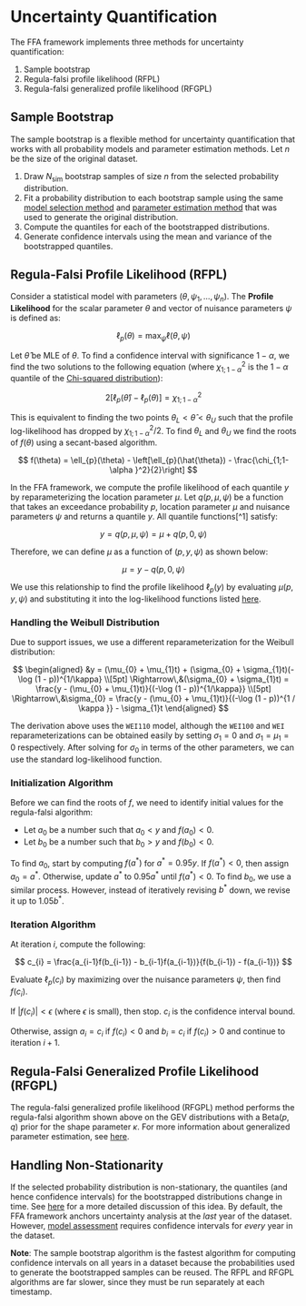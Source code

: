 # Uncertainty Quantification

The FFA framework implements three methods for uncertainty quantification: 

1. Sample bootstrap
2. Regula-falsi profile likelihood (RFPL)
2. Regula-falsi generalized profile likelihood (RFGPL)

## Sample Bootstrap

The sample bootstrap is a flexible method for uncertainty quantification that works with all probability models and parameter estimation methods. Let $n$ be the size of the original dataset.

1. Draw $N_{\text{sim}}$ bootstrap samples of size $n$ from the selected probability distribution.
2. Fit a probability distribution to each bootstrap sample using the same [model selection method](model-selection.md) and [parameter estimation method](parameter-estimation.md) that was used to generate the original distribution.
3. Compute the quantiles for each of the bootstrapped distributions. 
4. Generate confidence intervals using the mean and variance of the bootstrapped quantiles.

## Regula-Falsi Profile Likelihood (RFPL)

Consider a statistical model with parameters $(\theta, \psi_{1}, \dots, \psi_{n})$.
The **Profile Likelihood** for the scalar parameter $\theta$ and vector of nuisance parameters $\psi$ is defined as:

$$
\ell_{p}(\theta) = \max_{\psi } \ell(\theta , \psi)
$$ 

Let $\hat{\theta}$ be MLE of $\theta$.
To find a confidence interval with significance $1-\alpha$, we find the two solutions to the following equation (where $\chi_{1;1-\alpha}^2$ is the $1-\alpha$ quantile of the [Chi-squared distribution](https://en.wikipedia.org/wiki/Chi-squared_distribution)):

$$
2[\ell_{p}(\hat{\theta }) - \ell_{p}(\theta )] = \chi_{1;1-\alpha }^2
$$ 

This is equivalent to finding the two points $\theta_{L} < \hat{\theta} < \theta_{U}$ such that the profile log-likelihood has dropped by $\chi _{1;1-\alpha }^2 / 2$.
To find $\theta_{L}$ and $\theta_{U}$ we find the roots of $f(\theta)$ using a secant-based algorithm.

$$
f(\theta) = \ell_{p}(\theta) - \left[\ell_{p}(\hat{\theta}) - \frac{\chi_{1;1-\alpha }^2}{2}\right]
$$ 

In the FFA framework, we compute the profile likelihood of each quantile $y$ by reparameterizing the location parameter $\mu$.
Let $q(p, \mu, \psi)$ be a function that takes an exceedance probability $p$, location parameter $\mu$ and nuisance parameters $\psi$ and returns a quantile $y$.
All quantile functions[^1] satisfy: 

$$
y = q(p, \mu, \psi) = \mu + q(p, 0, \psi)
$$

Therefore, we can define $\mu$ as a function of $(p, y, \psi)$ as shown below:

$$
\mu = y - q(p, 0, \psi)
$$ 

We use this relationship to find the profile likelihood $\ell_{p}(y)$ by evaluating $\mu(p, y, \psi)$ and substituting it into the log-likelihood functions listed [here](parameter-estimation.md#maximum-likelihood-mle).

### Handling the Weibull Distribution

Due to support issues, we use a different reparameterization for the Weibull distribution:

$$
\begin{aligned}
&y = (\mu_{0} + \mu_{1}t) + (\sigma_{0} + \sigma_{1}t)(-\log (1 - p))^{1/\kappa}  \\[5pt]
\Rightarrow\,&(\sigma_{0} + \sigma_{1}t) = \frac{y - (\mu_{0} + \mu_{1}t)}{(-\log (1 - p))^{1/\kappa}} \\[5pt]
\Rightarrow\,&\sigma_{0} = \frac{y - (\mu_{0} + \mu_{1}t)}{(-\log (1 - p))^{1 / \kappa }} - \sigma_{1}t
\end{aligned}
$$

The derivation above uses the `WEI110` model, although the `WEI100` and `WEI` reparameterizations can be obtained easily by setting $\sigma_{1} = 0$ and $\sigma_{1} = \mu_{1} = 0$ respectively.
After solving for $\sigma_{0}$ in terms of the other parameters, we can use the standard log-likelihood function.

### Initialization Algorithm

Before we can find the roots of $f$, we need to identify initial values for the regula-falsi algorithm:

- Let $a_{0}$ be a number such that $a_{0} < y$ and $f(a_{0}) < 0$.
- Let $b_{0}$ be a number such that $b_{0} > y$ and $f(b_{0}) < 0$.

To find $a_{0}$, start by computing $f(a^{*})$ for $a^{*} = 0.95y$. 
If $f(a^{*}) < 0$, then assign $a_{0} = a^{*}$.
Otherwise, update $a^{*}$ to $0.95a^{*}$ until $f(a^{*}) < 0$. 
To find $b_{0}$, we use a similar process.
However, instead of iteratively revising $b^{*}$ down, we revise it up to $1.05b^{*}$.

### Iteration Algorithm

At iteration $i$, compute the following:

$$
c_{i} = \frac{a_{i-1}f(b_{i-1}) - b_{i-1}f(a_{i-1})}{f(b_{i-1}) - f(a_{i-1})}
$$ 

Evaluate $\ell_{p}(c_{i})$ by maximizing over the nuisance parameters $\psi$, then find $f(c_{i})$.

If $|f(c_{i})| < \epsilon$ (where $\epsilon$ is small), then stop. $c_{i}$ is the confidence interval bound.

Otherwise, assign $a_{i} = c_{i}$ if $f(c_{i}) < 0$ and $b_{i} = c_{i}$ if $f(c_{i}) > 0$ and continue to iteration $i + 1$.

## Regula-Falsi Generalized Profile Likelihood (RFGPL)

The regula-falsi generalized profile likelihood (RFGPL) method performs the regula-falsi algorithm shown above on the GEV distributions with a $\text{Beta}(p, q)$ prior for the shape parameter $\kappa$.
For more information about generalized parameter estimation, see [here](parameter-estimation.md#generalized-maximum-likelihood-gmle).

## Handling Non-Stationarity

If the selected probability distribution is non-stationary, the quantiles (and hence confidence intervals) for the bootstrapped distributions change in time.
See [here](ffa-introduction.md#handling-non-stationarity) for a more detailed discussion of this idea.
By default, the FFA framework anchors uncertainty analysis at the *last* year of the dataset. 
However, [model assessment](model-assessment.md) requires confidence intervals for *every* year in the dataset.

**Note**: The sample bootstrap algorithm is the fastest algorithm for computing confidence intervals on all years in a dataset because the probabilities used to generate the bootstrapped samples can be reused.
The RFPL and RFGPL algorithms are far slower, since they must be run separately at each timestamp.


